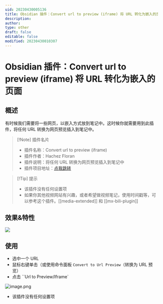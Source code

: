 ```yaml
---
uid: 20230430005136
title: Obsidian 插件：Convert url to preview (iframe) 将 URL 转化为嵌入的页面
description: 
author: 
type: other
draft: false
editable: false
modified: 20230430010307
---
```


# Obsidian 插件：Convert url to preview (iframe) 将 URL 转化为嵌入的页面

## 概述

有时候我们需要将一些网页，以嵌入方式放到笔记中。这时候你就需要用到此插件，将任何 URL 转换为网页预览插入到笔记中。

> [!Note] 插件名片
> - 插件名称：Convert url to preview (iframe)
> - 插件作者：Hachez Floran
> - 插件说明：将任何 URL 转换为网页预览插入到笔记中
> - 插件项目地址：[点我跳转](https://github.com/argenos/nldates-obsidian)

>[!Tip] 提示
>- 该插件没有任何设置项
>- 如果你其他视频网站有兴趣，或者希望做视频笔记，使用时间戳等，可以参考这个插件。[[media-extended]] 和 [[mx-bili-plugin]]

## 效果&特性

![](https://cdn.pkmer.cn/images/Convert%20url%20to%20preview%20%20iframe%20.gif)

## 使用

- 选中一个 URL
- 鼠标右键单击（或使用命令面板 `Convert to Url Preview`（转换为 URL 预览）
- 点击 ``Url to Preview/Iframe`

![image.png](https://cdn.pkmer.cn/images/438f2d9319b8f575b022ac0d9863605f_MD5.png)

- 该插件没有任何设置项